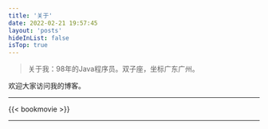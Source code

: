 ```yaml
---
title: '关于'
date: 2022-02-21 19:57:45
layout: 'posts'
hideInList: false
isTop: true
---
```


> 关于我：98年的Java程序员。双子座，坐标广东广州。

欢迎大家访问我的博客。


---

{{< bookmovie >}}



---




